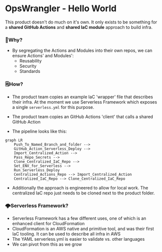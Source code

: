 # OpsWrangler - Hello World
This product doesn't do much on it's own. It only exists to be something for a **shared GitHub Actions** and **shared IaC module** approach to build infra.

### 🤔Why?

- By segregating the Actions and Modules into their own repos, we can ensure Actions' and Modules':
  - Reusability
  - Security
  - Standards

### 🗒️How?

- The product team copies an example IaC 'wrapper' file that describes their infra. At the moment we use Serverless Framework which exposes a single `serverless.yml` for this purpose.

- The product team copies an GitHub Actions 'client' that calls a shared GitHub Action

- The pipeline looks like this:

```mermaid
graph LR
    Push_To_Named_Branch_and_folder -->
    GitHub_Action_Serverless_Deploy -->
    Import_Centralized_Action -->
    Pass_Repo_Secrets -->
    Clone_Centralized_IaC_Repo -->
    Set_ENV_for_Serverless -->
    Run_Serverless_Deploy
    Centralized_Actions_Repo --> Import_Centralized_Action
    Centralized_IaC_Repo --> Clone_Centralized_IaC_Repo
```

- Additionally the approach is engineered to allow for local work. The centralized IaC repo just needs to be cloned next to the product folder.

### 🌩️Serverless Framework?

- Serverless Framework has a few different uses, one of which is an enhanced client for CloudFormation
- CloudFormation is an AWS native and primitive tool, and was their first IaC tooling. It can be used to describe all infra in AWS
- The YAML serverless.yml is easier to validate vs. other languages
- We can pivot from this as we grow
